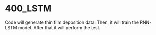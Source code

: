 # 400_LSTM
Code will generate thin film deposition data. Then, it will train the RNN- LSTM model. After that it will perform the test.
